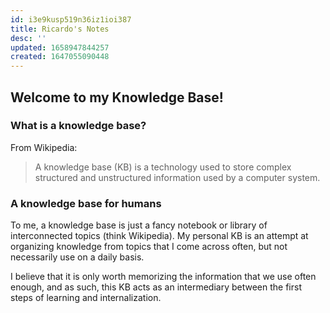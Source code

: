 ```yaml
---
id: i3e9kusp519n36iz1ioi387
title: Ricardo's Notes
desc: ''
updated: 1658947844257
created: 1647055090448
---
```


## Welcome to my Knowledge Base!

### What is a knowledge base?

From Wikipedia:
>A knowledge base (KB) is a technology used to store complex structured and unstructured information used by a computer system.

### A knowledge base for humans

To me, a knowledge base is just a fancy notebook or library of interconnected topics (think Wikipedia). My personal KB is an attempt at organizing knowledge from topics that I come across often, but not necessarily use on a daily basis.

I believe that it is only worth memorizing the information that we use often enough, and as such, this KB acts as an intermediary between the first steps of learning and internalization.